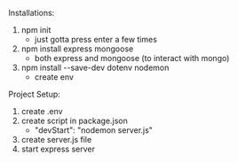 Installations:

1. npm init
    - just gotta press enter a few times
2. npm install express mongoose
    - both express and mongoose (to interact with mongo)
3. npm install --save-dev dotenv nodemon
    - create env



Project Setup:
1. create .env
2. create script in package.json
    -  "devStart": "nodemon server.js"
3. create server.js file
4. start express server
